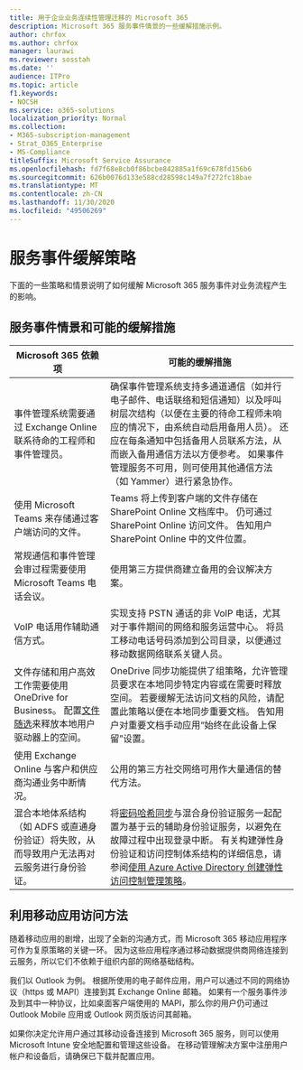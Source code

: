 ```yaml
---
title: 用于企业业务连续性管理迁移的 Microsoft 365
description: Microsoft 365 服务事件情景的一些缓解措施示例。
author: chrfox
ms.author: chrfox
manager: laurawi
ms.reviewer: sosstah
ms.date: ''
audience: ITPro
ms.topic: article
f1.keywords:
- NOCSH
ms.service: o365-solutions
localization_priority: Normal
ms.collection:
- M365-subscription-management
- Strat_O365_Enterprise
- MS-Compliance
titleSuffix: Microsoft Service Assurance
ms.openlocfilehash: fd7f68e8cb0f86bcbe842885a1f69c678fd156b6
ms.sourcegitcommit: 626b0076d133e588cd28598c149a7f272fc18bae
ms.translationtype: MT
ms.contentlocale: zh-CN
ms.lasthandoff: 11/30/2020
ms.locfileid: "49506269"
---
```

# <a name="service-incident-mitigation-strategies"></a>服务事件缓解策略

下面的一些策略和情景说明了如何缓解 Microsoft 365 服务事件对业务流程产生的影响。

## <a name="service-incident-scenarios-and-potential-mitigations"></a>服务事件情景和可能的缓解措施

|Microsoft 365 依赖项|可能的缓解措施|
|---------|---------|
|事件管理系统需要通过 Exchange Online 联系待命的工程师和事件管理员。|确保事件管理系统支持多通道通信（如并行电子邮件、电话联络和短信通知）以及呼叫树层次结构（以便在主要的待命工程师未响应的情况下，由系统自动启用备用人员）。 还应在每条通知中包括备用人员联系方法，从而嵌入备用通信方法以方便参考。 如果事件管理服务不可用，则可使用其他通信方法（如 Yammer）进行紧急协作。|
|使用 Microsoft Teams 来存储通过客户端访问的文件。|Teams 将上传到客户端的文件存储在 SharePoint Online 文档库中。 仍可通过 SharePoint Online 访问文件。 告知用户 SharePoint Online 中的文件位置。|
|常规通信和事件管理会审过程需要使用 Microsoft Teams 电话会议。|使用第三方提供商建立备用的会议解决方案。|
|VoIP 电话用作辅助通信方式。|实现支持 PSTN 通话的非 VoIP 电话，尤其对于事件期间的网络和服务运营中心。 将员工移动电话号码添加到公司目录，以便通过移动数据网络联系关键人员。|
|文件存储和用户高效工作需要使用 OneDrive for Business。 配置[文件随选](https://techcommunity.microsoft.com/t5/Microsoft-OneDrive-Blog/OneDrive-Files-On-Demand-For-The-Enterprise/ba-p/117234)来释放本地用户驱动器上的空间。|OneDrive 同步功能提供了组策略，允许管理员要求在本地同步特定内容或在需要时释放空间。 若要缓解无法访问文档的风险，请配置此策略以便在本地同步重要文档。 告知用户对重要文档手动应用“始终在此设备上保留”设置。|
|使用 Exchange Online 与客户和供应商沟通业务中断情况。|公用的第三方社交网络可用作大量通信的替代方法。
|混合本地体系结构（如 ADFS 或直通身份验证）将失败，从而导致用户无法再对云服务进行身份验证。|将[密码哈希同步](https://docs.microsoft.com/azure/active-directory/authentication/concept-resilient-controls#deploy-password-hash-sync-even-if-you-are-federated-or-use-pass-through-authentication)与混合身份验证服务一起配置为基于云的辅助身份验证服务，以避免在故障过程中出现登录中断。 有关构建弹性身份验证和访问控制体系结构的详细信息，请参阅[使用 Azure Active Directory 创建弹性访问控制管理策略](https://docs.microsoft.com/azure/active-directory/authentication/concept-resilient-controls)。|  

## <a name="leveraging-mobile-app-access"></a>利用移动应用访问方法

随着移动应用的剧增，出现了全新的沟通方式，而 Microsoft 365 移动应用程序可作为复原策略的关键一环。 因为这些应用程序通过移动数据提供商网络连接到云服务，所以它们不依赖于组织内部的网络基础结构。

我们以 Outlook 为例。 根据所使用的电子邮件应用，用户可以通过不同的网络协议（https 或 MAPI）连接到其 Exchange Online 邮箱。 如果有一个服务事件涉及到其中一种协议，比如桌面客户端使用的 MAPI，那么你的用户仍可通过 Outlook Mobile 应用或 Outlook 网页版访问其邮箱。
  
如果你决定允许用户通过其移动设备连接到 Microsoft 365 服务，则可以使用 Microsoft Intune 安全地配置和管理这些设备。 在移动管理解决方案中注册用户帐户和设备后，请确保已下载并配置应用。
